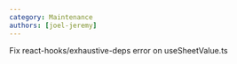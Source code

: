 ```yaml
---
category: Maintenance
authors: [joel-jeremy]
---
```


Fix react-hooks/exhaustive-deps error on useSheetValue.ts
